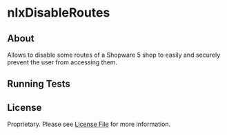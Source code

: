 nlxDisableRoutes
================

About
-----

Allows to disable some routes of a Shopware 5 shop to easily and securely prevent the user from accessing them. 


Running Tests
-------------

## License

Proprietary. Please see [License File](LICENSE) for more information.
